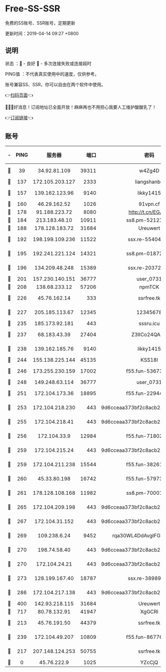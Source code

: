 # Free-SS-SSR

免费的SS账号、SSR账号，定期更新

更新时间：2019-04-14 09:27 +0800

## 说明

状态     ：🙂 - 良好 🙁 - 多次连接失败或连接超时

PING值   ：不代表真实使用中的速度，仅供参考。

账号兼容SS、SSR，你可以自由在两个软件中使用。

👉[扫码页面](https://liesauer.github.io/Free-SS-SSR/)👈

🎉🎉🎉好消息！订阅地址已全面开放！麻麻再也不用担心我要人工维护酸酸乳了！

👉[订阅链接](https://www.liesauer.net/yogurt/subscribe?ACCESS_TOKEN=DAYxR3mMaZAsaqUb)👈

## 账号

|-|PING|服务器|端口|密码|加密方式|区域|
|:----:|:----:|:-----:|-----:|:----:|:----:|:----:|
|🙂|39|34.92.81.109|39311|w4Zg4D|chacha20-ietf|US|
|🙂|137|172.105.203.127|2333|liangshanbo|chacha20|JP|
|🙂|157|139.162.123.96|9140|likky1415|aes-256-cfb|JP|
|🙂|160|46.29.162.52|1026|91vpn.cf|rc4-md5|RU|
|🙂|178|91.188.223.72|8080|http://t.cn/EGJIyrl|rc4-md5|RU|
|🙂|184|213.183.48.10|10911|ss8.pm-52121275|rc4-md5|RU|
|🙂|188|178.128.183.72|31684|Ureuwert|chacha20|US|
|🙂|192|198.199.109.236|11522|ssx.re-55404075|aes-256-cfb|US|
|🙂|195|192.241.221.124|14321|ss8.pm-01872042|aes-256-cfb|US|
|🙂|196|134.209.48.248|15389|ssx.re-20372866|aes-256-cfb|US|
|🙂|201|157.230.140.151|36777|user_0731|chacha20|US|
|🙂|208|138.68.233.12|57206|npmTCK|rc4-md5|US|
|🙂|226|45.76.162.14|333|ssrfree.tk|aes-256-cfb|SG|
|🙂|227|205.185.113.67|12345|12345678|aes-256-cfb|US|
|🙂|235|185.173.92.181|443|sssru.icu|rc4-md5|RU|
|🙂|237|68.183.43.39|27404|Z3IICo24QAHu|aes-256-cfb|GB|
|🙂|238|139.162.185.76|9140|likky1415|aes-256-cfb|DE|
|🙂|244|155.138.225.144|45135|KSS18l|rc4-md5|US|
|🙂|246|173.255.230.159|17002|f55.fun-53673296|aes-256-cfb|US|
|🙂|248|149.248.63.114|36777|user_0731|chacha20|CA|
|🙂|251|172.104.173.36|18895|f55.fun-22944389|aes-256-cfb|SG|
|🙂|253|172.104.218.230|443|9d6cceaa373bf2c8acb22e60b6a58be6|aes-256-cfb|US|
|🙂|255|172.104.218.41|443|9d6cceaa373bf2c8acb22e60b6a58be6|aes-256-cfb|US|
|🙂|256|172.104.33.9|12984|f55.fun-71802575|aes-256-cfb|SG|
|🙂|259|172.104.215.24|443|9d6cceaa373bf2c8acb22e60b6a58be6|aes-256-cfb|US|
|🙂|259|172.104.211.238|15544|f55.fun-38261112|aes-256-cfb|US|
|🙂|260|45.33.80.198|16742|f55.fun-57973191|aes-256-cfb|US|
|🙂|261|178.128.108.168|11982|ss8.pm-70001464|aes-256-cfb|SG|
|🙂|265|172.104.209.198|443|9d6cceaa373bf2c8acb22e60b6a58be6|aes-256-cfb|US|
|🙂|267|172.104.31.152|443|9d6cceaa373bf2c8acb22e60b6a58be6|aes-256-cfb|US|
|🙂|269|109.238.6.24|9452|rqa30WL4DdAvgIFG6Fs3znzTa|aes-256-cfb|FR|
|🙂|270|198.74.58.40|443|9d6cceaa373bf2c8acb22e60b6a58be6|aes-256-cfb|US|
|🙂|270|172.104.24.21|443|9d6cceaa373bf2c8acb22e60b6a58be6|aes-256-cfb|US|
|🙂|273|128.199.167.40|18787|ssx.re-38989807|aes-256-cfb|SG|
|🙂|286|172.104.217.138|443|9d6cceaa373bf2c8acb22e60b6a58be6|aes-256-cfb|US|
|🙂|400|142.93.218.115|31684|Ureuwert|chacha20|IN|
|🙂|717|80.78.132.91|41947|XgGCRl|rc4-md5|DE|
|🙂|213|45.76.191.50|44379|ssrfree.tk|aes-256-cfb|SG|
|🙂|239|172.104.49.207|10809|f55.fun-86776803|aes-256-cfb|SG|
|🙁|217|207.148.124.253|50755|ssrfree.tk|aes-256-cfb|SG|
|🙁|0|45.76.222.9|1025|YZcCjQ|rc4-md5|JP|
